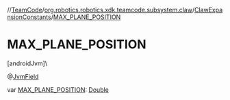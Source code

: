 //[TeamCode](../../../index.md)/[org.robotics.robotics.xdk.teamcode.subsystem.claw](../index.md)/[ClawExpansionConstants](index.md)/[MAX_PLANE_POSITION](-m-a-x_-p-l-a-n-e_-p-o-s-i-t-i-o-n.md)

# MAX_PLANE_POSITION

[androidJvm]\

@[JvmField](https://kotlinlang.org/api/latest/jvm/stdlib/kotlin.jvm/-jvm-field/index.html)

var [MAX_PLANE_POSITION](-m-a-x_-p-l-a-n-e_-p-o-s-i-t-i-o-n.md): [Double](https://kotlinlang.org/api/latest/jvm/stdlib/kotlin/-double/index.html)
